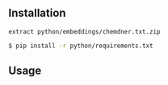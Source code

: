## Installation
```
extract python/embeddings/chemdner.txt.zip
```


```bash
$ pip install -r python/requirements.txt
```

## Usage

